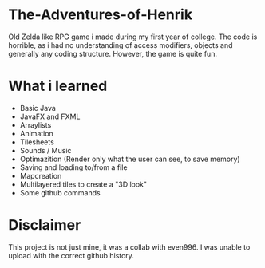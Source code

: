 # The-Adventures-of-Henrik
Old Zelda like RPG game i made during my first year of college. The code is horrible, as i had no understanding of access modifiers, objects and generally any coding structure. However, the game is quite fun.
# What i learned
- Basic Java
- JavaFX and FXML
- Arraylists
- Animation
- Tilesheets
- Sounds / Music
- Optimazition (Render only what the user can see, to save memory)
- Saving and loading to/from a file
- Mapcreation
- Multilayered tiles to create a "3D look"
- Some github commands
# Disclaimer
This project is not just mine, it was a collab with even996. I was unable to upload with the correct github history.
